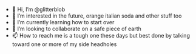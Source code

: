- 👋 Hi, I’m @glitterblob
- 👀 I’m interested in the future, orange italian soda and other stuff too
- 🌱 I’m currently learning how to start over
- 💞️ I’m looking to collaborate on a safe piece of earth
- 📫 How to reach me is a tough one these days but best done by talking toward one or more of my side headholes

<!---
glitterblob/glitterblob is a ✨ special ✨ repository because its `README.md` (this file) appears on your GitHub profile.
You can click the Preview link to take a look at your changes.
--->
